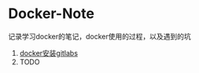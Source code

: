 Docker-Note
===========

记录学习docker的笔记，docker使用的过程，以及遇到的坑

  1. [docker安装gitlabs](https://github.com/oracleJava/docker-note/blob/master/docker安装gitlabs.md)
  2.  TODO
